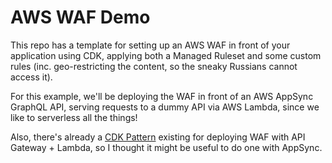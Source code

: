 # AWS WAF Demo #

This repo has a template for setting up an AWS WAF in front of your application using CDK, applying both a Managed Ruleset and some custom rules (inc. geo-restricting the content, so the sneaky Russians cannot access it).

For this example, we'll be deploying the WAF in front of an AWS AppSync GraphQL API, serving requests to a dummy API via AWS Lambda, since we like to serverless all the things! 

Also, there's already a [CDK Pattern](https://github.com/cdk-patterns/serverless/tree/main/the-waf-apigateway) existing for deploying WAF with API Gateway + Lambda, so I thought it might be useful to do one with AppSync.